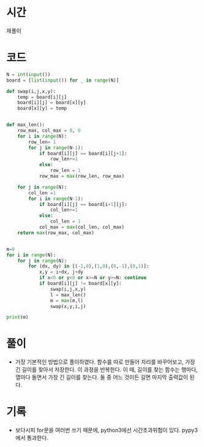 # 시간
재풀이
# 코드
```python
N = int(input())
board = [list(input()) for _ in range(N)]

def swap(i,j,x,y):
    temp = board[i][j]
    board[i][j] = board[x][y]
    board[x][y] = temp


def max_len():
    row_max, col_max = 0, 0
    for i in range(N):
        row_len= 1
        for j in range(N-1):
            if board[i][j] == board[i][j+1]:
                row_len+=1
            else:
                row_len = 1
            row_max = max(row_len, row_max)

    for j in range(N):
        col_len =1
        for i in range(N-1):
            if board[i][j] == board[i+1][j]:
                col_len+=1
            else:
                col_len = 1
            col_max = max(col_len, col_max)
    return max(row_max, col_max)


m=0
for i in range(N):
    for j in range(N):
        for (dx, dy) in [(-1,0),(1,0),(0,-1),(0,1)]:
            x,y = i+dx, j+dy
            if x<0 or y<0 or x>=N or y>=N: continue
            if board[i][j] != board[x][y]:
                swap(i,j,x,y)
                l = max_len()
                m = max(m,l)
                swap(x,y,i,j)

print(m)
```
# 풀이
- 가장 기본적인 방법으로 풀이하였다. 함수를 따로 만들어 자리를 바꾸어보고, 가장 긴 길이를 찾아서 저장한다. 이 과정을 반복한다.  이 때, 길이를 찾는 함수는 행마다, 열마다 돌면서 가장 긴 길이를 찾는다. 둘 중 어느 것이든 길면 마지막 출력값이 된다.

# 기록
- 보다시피 for문을 여러번 쓰기 때문에, python3에선 시간초과위험이 있다. pypy3에서 통과한다.
